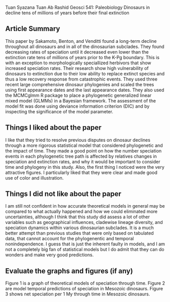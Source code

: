 Tuan Syazana Tuan Ab Rashid
Geosci 541: Paleobiology
Dinosaurs in decline tens of millions of years before
their final extinction
 
## Article Summary

This paper by Sakamoto, Benton, and Venditti found a long-term decline throughout all dinosaurs and in all of the dinosaurian subclades. They found decreasing rates of speciation until it decreased even lower than the extinction rate tens of millions of years prior to the K-Pg boundary. This is with an exception to morphologically speciallized herbivors that show increased speciation rates. Their research show high vulnerability of dinosaurs to extinction due to their low ability to replace extinct species and thus a low recovery response from catastrophic events. They used three recent large comprehensive dinosaur phylogenies and scaled the trees using first appearance dates and the last appearance dates. They also used the MCMCglmm R package to place a phylogenetic generalized linear mixed model (GLMMs) in a Bayesian framework. The assessment of the model fit was done using deviance information criterion (DIC) and by inspecting the significance of the model parameter. 

## Things I liked about the paper
      
I like that they tried to resolve previous disputes on dinosaur declines through a more rigorous statistical model that considered phylogenetic and the impact of time. They made a good point on how the number speciation events in each phylogenetic tree path is affected by relatives changes in speciation and extinction rates, and why it would be important to consider time and phylogeny in this study. Also, the first thing I noticed were the very attractive figures. I particularly liked that they were clear and made good use of color and illustration.  

## Things I did not like about the paper

I am still not confident in how accurate theoretical models in general may be compared to what actually happened and how we could eliminated more uncertainties, although I think that this study did assess a lot of other variables such as geographical influences, cladewise lineage diversity, and speciation dynamics within various dinosaurian subclades. It is a much better attempt than previous studies that were only based on tabulated data, that cannot account for the phylogenentic and temporal nonindependence. I guess that is just the inherent faulty in models, and I am not a completely big fan of statistical models but I do admit that they can do wonders and make very good predictions.

## Evaluate the graphs and figures (if any)

Figure 1 is a graph of theoretical models of speciation through time. Figure 2 are model temporal predictions of speciation in Mesozoic dinosaurs. Figure 3 shows net speciation per 1 My through time in Mesozoic dinosaurs.
